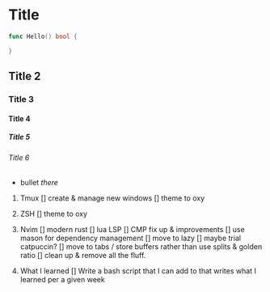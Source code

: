 # Title

```go
func Hello() bool {

}
```

## Title 2

### Title 3

#### Title 4

##### Title 5

###### Title 6

- bullet *there*

1. Tmux
    [] create & manage new windows
    [] theme to oxy

2. ZSH
    [] theme to oxy

3. Nvim
    [] modern rust
    [] lua LSP
    [] CMP fix up & improvements
    [] use mason for dependency management
    [] move to lazy
    [] maybe trial catpuccin?
    [] move to tabs / store buffers rather than use splits & golden ratio
    [] clean up & remove all the fluff.

4. What I learned
    [] Write a bash script that I can add to that writes what I learned per a given week
